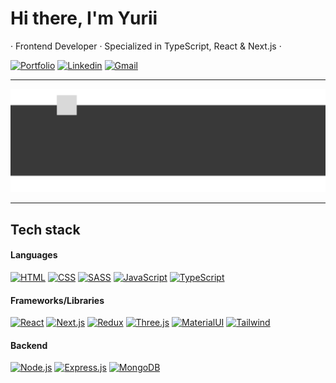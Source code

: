

# Hi there, I'm Yurii
· Frontend Developer · Specialized in TypeScript, React & Next.js ·

[![Portfolio](https://img.shields.io/badge/Portfolio-414141?style=for-the-badge)](https://yuriipohorilets.github.io/portfolio-frontend/)
[![Linkedin](https://img.shields.io/badge/LinkedIn-0077B5?style=for-the-badge&logo=linkedin&logoColor=white)](https://www.linkedin.com/in/yuriipohorilets/)
[![Gmail](https://img.shields.io/badge/Email-D14836?style=for-the-badge)](mailto:pohorilets.y@gmail.com)

---

[![preview](./assets/github-cover.png)](#)

---

## Tech stack
#### Languages
[![HTML](https://img.shields.io/badge/HTML5-E34F26?style=for-the-badge&logo=html5&logoColor=white)](#)
[![CSS](https://img.shields.io/badge/CSS3-1572B6?style=for-the-badge&logo=css3&logoColor=white)](#)
[![SASS](https://img.shields.io/badge/Sass-CC6699?style=for-the-badge&logo=sass&logoColor=white)](#)
[![JavaScript](https://img.shields.io/badge/JavaScript-323330?style=for-the-badge&logo=javascript&logoColor=F7DF1E)](#)
[![TypeScript](https://img.shields.io/badge/TypeScript-007ACC?style=for-the-badge&logo=typescript&logoColor=white)](#)

#### Frameworks/Libraries
[![React](https://img.shields.io/badge/React-20232A?style=for-the-badge&logo=react&logoColor=61DAFB)](#)
[![Next.js](https://img.shields.io/badge/next%20js-000000?style=for-the-badge&logo=nextdotjs&logoColor=white)](#)
[![Redux](https://img.shields.io/badge/Redux-593D88?style=for-the-badge&logo=redux&logoColor=white)](#)
[![Three.js](https://img.shields.io/badge/ThreeJs-black?style=for-the-badge&logo=three.js&logoColor=white)](#)
[![MaterialUI](https://img.shields.io/badge/Material%20UI-007FFF?style=for-the-badge&logo=mui&logoColor=white)](#)
[![Tailwind](https://img.shields.io/badge/Tailwind_CSS-38B2AC?style=for-the-badge&logo=tailwind-css&logoColor=white)](#)

#### Backend
[![Node.js](https://img.shields.io/badge/Node%20js-339933?style=for-the-badge&logo=nodedotjs&logoColor=white)](#)
[![Express.js](https://img.shields.io/badge/Express%20js-000000?style=for-the-badge&logo=express&logoColor=white)](#)
[![MongoDB](https://img.shields.io/badge/MongoDB-4EA94B?style=for-the-badge&logo=mongodb&logoColor=white)](#)
